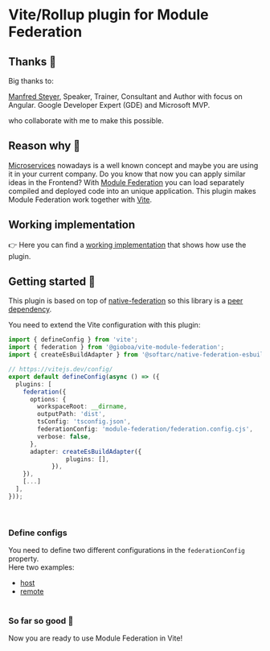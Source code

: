 # Vite/Rollup plugin for Module Federation

## Thanks 🤝

Big thanks to:

[Manfred Steyer](https://twitter.com/manfredsteyer), Speaker, Trainer, Consultant and Author with focus on Angular. Google Developer Expert (GDE) and Microsoft MVP.

who collaborate with me to make this possible.

## Reason why 🤔

[Microservices](https://martinfowler.com/articles/microservices.html) nowadays is a well known concept and maybe you are using it in your current company.
Do you know that now you can apply similar ideas in the Frontend?
With [Module Federation](https://blog.logrocket.com/building-micro-frontends-webpacks-module-federation/#:~:text=Module%20federation%20is%20a%20JavaScript,between%20two%20different%20application%20codebases.) you can load separately compiled and deployed code into an unique application.
This plugin makes Module Federation work together with [Vite](https://vitejs.dev/).

## Working implementation

👉 Here you can find a [working implementation](https://github.com/gioboa/svelte-microfrontend-demo) that shows how use the plugin.

## Getting started 🚀

This plugin is based on top of [native-federation](https://www.npmjs.com/package/@softarc/native-federation) so this library is a [peer dependency](https://docs.npmjs.com/cli/v8/configuring-npm/package-json#peerdependencies).

You need to extend the Vite configuration with this plugin:

```typescript
import { defineConfig } from 'vite';
import { federation } from '@gioboa/vite-module-federation';
import { createEsBuildAdapter } from '@softarc/native-federation-esbuild';

// https://vitejs.dev/config/
export default defineConfig(async () => ({
  plugins: [
    federation({
      options: {
        workspaceRoot: __dirname,
        outputPath: 'dist',
        tsConfig: 'tsconfig.json',
        federationConfig: 'module-federation/federation.config.cjs',
        verbose: false,
      },
      adapter: createEsBuildAdapter({
				plugins: [],
			}),
    }),
    [...]
  ],
}));
```

<br>

### Define configs

You need to define two different configurations in the `federationConfig` property.<br>
Here two examples:

- [host](https://www.npmjs.com/package/@softarc/native-federation#configuring-hosts)
- [remote](https://www.npmjs.com/package/@softarc/native-federation#configuring-remotes)
  <br><br>

### So far so good 🎉

Now you are ready to use Module Federation in Vite!
